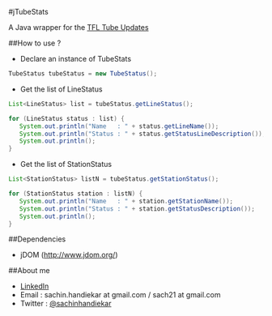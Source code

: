 #jTubeStats

A Java wrapper for the [TFL Tube Updates](http://tfl.gov.uk)

##How to use ?
 
* Declare an instance of TubeStats

```java
TubeStatus tubeStatus = new TubeStatus();
```

* Get the list of LineStatus    

```java
List<LineStatus> list = tubeStatus.getLineStatus();    	 

for (LineStatus status : list) {
   System.out.println("Name   : " + status.getLineName());
   System.out.println("Status : " + status.getStatusLineDescription());
   System.out.println();
}
```

* Get the list of StationStatus    

```java
List<StationStatus> listN = tubeStatus.getStationStatus();

for (StationStatus station : listN) {
   System.out.println("Name   : " + station.getStationName());
   System.out.println("Status : " + station.getStatusDescription());
   System.out.println();
}
```      
 
##Dependencies

* jDOM (http://www.jdom.org/)

##About me

* [LinkedIn](http://uk.linkedin.com/in/sachinhandiekar)
* Email   : sachin.handiekar at gmail.com / sach21 at gmail.com
* Twitter : [@sachinhandiekar](http://twitter.com/sachinhandiekar)
